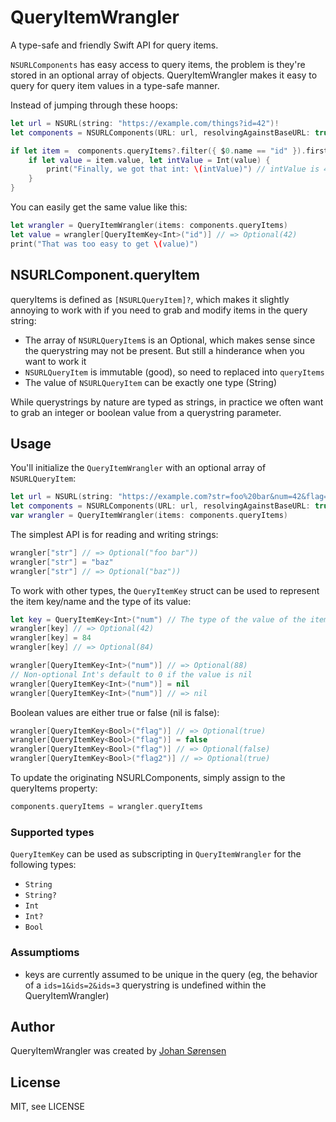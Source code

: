 # QueryItemWrangler

A type-safe and friendly Swift API for query items.

`NSURLComponents` has easy access to query items, the problem is they're stored in an optional array of objects. QueryItemWrangler makes it easy to query for query item values in a type-safe manner.

Instead of jumping through these hoops:

```swift
let url = NSURL(string: "https://example.com/things?id=42")!
let components = NSURLComponents(URL: url, resolvingAgainstBaseURL: true)!

if let item =  components.queryItems?.filter({ $0.name == "id" }).first {
    if let value = item.value, let intValue = Int(value) {
        print("Finally, we got that int: \(intValue)") // intValue is 42
    }
}
```

You can easily get the same value like this:

```swift
let wrangler = QueryItemWrangler(items: components.queryItems)
let value = wrangler[QueryItemKey<Int>("id")] // => Optional(42)
print("That was too easy to get \(value)")
```

## NSURLComponent.queryItem

queryItems is defined as `[NSURLQueryItem]?`, which makes it slightly annoying to work with if you need to grab and modify items in the query string:

* The array of `NSURLQueryItem`s is an Optional, which makes sense since the querystring may not be present. But still a hinderance when you want to work it
* `NSURLQueryItem` is immutable (good), so need to replaced into `queryItems`
* The value of `NSURLQueryItem` can be exactly one type (String)

While querystrings by nature are typed as strings, in practice we often want to grab an integer or boolean value from a querystring parameter.

## Usage

You'll initialize the `QueryItemWrangler` with an optional array of `NSURLQueryItem`:

```swift
let url = NSURL(string: "https://example.com?str=foo%20bar&num=42&flag=1&flag2=true")!
let components = NSURLComponents(URL: url, resolvingAgainstBaseURL: true)!
var wrangler = QueryItemWrangler(items: components.queryItems)
```

The simplest API is for reading and writing strings:

```swift
wrangler["str"] // => Optional("foo bar"))
wrangler["str"] = "baz"
wrangler["str"] // => Optional("baz"))
```

To work with other types, the `QueryItemKey` struct can be used to represent the item key/name and the type of its value:

```swift
let key = QueryItemKey<Int>("num") // The type of the value of the item named "num" is `Int?`
wrangler[key] // => Optional(42)
wrangler[key] = 84
wrangler[key] // => Optional(84)

wrangler[QueryItemKey<Int>("num")] // => Optional(88)
// Non-optional Int's default to 0 if the value is nil
wrangler[QueryItemKey<Int>("num")] = nil
wrangler[QueryItemKey<Int>("num")] // => nil
```

Boolean values are either true or false (nil is false):

```swift
wrangler[QueryItemKey<Bool>("flag")] // => Optional(true)
wrangler[QueryItemKey<Bool>("flag")] = false
wrangler[QueryItemKey<Bool>("flag")] // => Optional(false)
wrangler[QueryItemKey<Bool>("flag2")] // => Optional(true)
````

To update the originating NSURLComponents, simply assign to the queryItems property:
```swift
components.queryItems = wrangler.queryItems
```

### Supported types

`QueryItemKey` can be used as subscripting in `QueryItemWrangler` for the following types:

* `String`
* `String?`
* `Int`
* `Int?`
* `Bool`

### Assumptioms

* keys are currently assumed to be unique in the query (eg, the behavior of a `ids=1&ids=2&ids=3` querystring is undefined within the QueryItemWrangler)

## Author

QueryItemWrangler was created by [Johan Sørensen](http://johansorensen.com)

## License

MIT, see LICENSE
